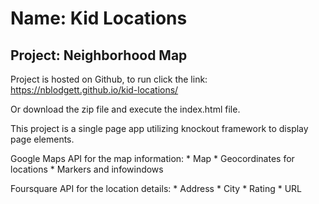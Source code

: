 # Name: Kid Locations
## Project: Neighborhood Map

Project is hosted on Github, to run click the link: https://nblodgett.github.io/kid-locations/

Or download the zip file and execute the index.html file.

This project is a single page app utilizing knockout framework to display page elements.

Google Maps API for the map information:
	* Map
	* Geocordinates for locations
	* Markers and infowindows

Foursquare API for the location details:
	* Address
	* City
	* Rating
	* URL
